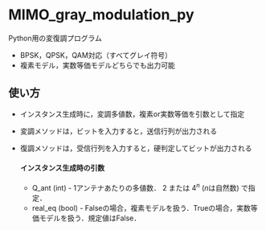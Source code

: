 # MIMO_gray_modulation_py
Python用の変復調プログラム
- BPSK，QPSK，QAM対応（すべてグレイ符号）
- 複素モデル，実数等価モデルどちらでも出力可能

## 使い方
- インスタンス生成時に，変調多値数，複素or実数等価を引数として指定
- 変調メソッドは，ビットを入力すると，送信行列が出力される
- 復調メソッドは，受信行列を入力すると，硬判定してビットが出力される

  #### インスタンス生成時の引数
  - Q_ant (int) - 1アンテナあたりの多値数． $2$ または $4^n$ ($n$は自然数) で指定．
  - real_eq (bool) - Falseの場合，複素モデルを扱う．Trueの場合，実数等価モデルを扱う．規定値はFalse．
